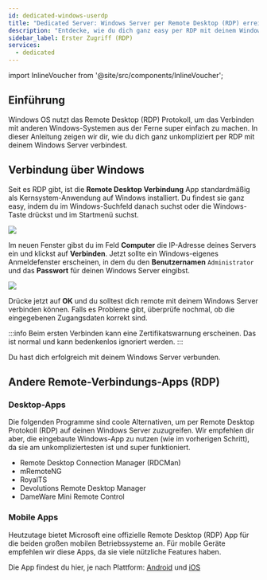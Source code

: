 ```yaml
---
id: dedicated-windows-userdp
title: "Dedicated Server: Windows Server per Remote Desktop (RDP) erreichen"
description: "Entdecke, wie du dich ganz easy per RDP mit deinem Windows Server verbindest und sicher von verschiedenen Geräten darauf zugreifst → Jetzt mehr erfahren"
sidebar_label: Erster Zugriff (RDP)
services:
  - dedicated
---
```


import InlineVoucher from '@site/src/components/InlineVoucher';

## Einführung

Windows OS nutzt das Remote Desktop (RDP) Protokoll, um das Verbinden mit anderen Windows-Systemen aus der Ferne super einfach zu machen. In dieser Anleitung zeigen wir dir, wie du dich ganz unkompliziert per RDP mit deinem Windows Server verbindest.

<InlineVoucher />

## Verbindung über Windows

Seit es RDP gibt, ist die **Remote Desktop Verbindung** App standardmäßig als Kernsystem-Anwendung auf Windows installiert. Du findest sie ganz easy, indem du im Windows-Suchfeld danach suchst oder die Windows-Taste drückst und im Startmenü suchst.

![](https://screensaver01.zap-hosting.com/index.php/s/TRfpNC3rACZ3KGB/preview)

Im neuen Fenster gibst du im Feld **Computer** die IP-Adresse deines Servers ein und klickst auf **Verbinden**. Jetzt sollte ein Windows-eigenes Anmeldefenster erscheinen, in dem du den **Benutzernamen** `Administrator` und das **Passwort** für deinen Windows Server eingibst.

![](https://screensaver01.zap-hosting.com/index.php/s/GCRs6KbGHz27HBS/preview)

Drücke jetzt auf **OK** und du solltest dich remote mit deinem Windows Server verbinden können. Falls es Probleme gibt, überprüfe nochmal, ob die eingegebenen Zugangsdaten korrekt sind.

:::info
Beim ersten Verbinden kann eine Zertifikatswarnung erscheinen. Das ist normal und kann bedenkenlos ignoriert werden.
:::

Du hast dich erfolgreich mit deinem Windows Server verbunden.

## Andere Remote-Verbindungs-Apps (RDP)

### Desktop-Apps

Die folgenden Programme sind coole Alternativen, um per Remote Desktop Protokoll (RDP) auf deinen Windows Server zuzugreifen. Wir empfehlen dir aber, die eingebaute Windows-App zu nutzen (wie im vorherigen Schritt), da sie am unkompliziertesten ist und super funktioniert.

- Remote Desktop Connection Manager (RDCMan)
- mRemoteNG
- RoyalTS
- Devolutions Remote Desktop Manager
- DameWare Mini Remote Control

### Mobile Apps

Heutzutage bietet Microsoft eine offizielle Remote Desktop (RDP) App für die beiden großen mobilen Betriebssysteme an. Für mobile Geräte empfehlen wir diese Apps, da sie viele nützliche Features haben.

Die App findest du hier, je nach Plattform: [Android](https://play.google.com/store/apps/details?id=com.microsoft.rdc.androidx&hl=en) und [iOS](https://apps.apple.com/us/app/remote-desktop-mobile/id714464092)

<InlineVoucher />